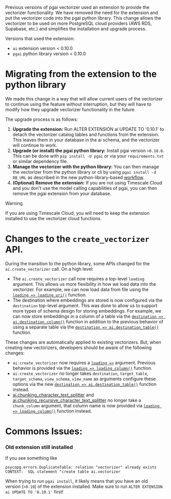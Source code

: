 Previous versions of pgai vectorizer used an extension to provide the vectorizer
functionality.  We have removed the need for the extension and put the
vectorizer code into the pgai python library. This change allows the vectorizer
to be used on more PostgreSQL cloud providers (AWS RDS, Supabase, etc.) and
simplifies the installation and upgrade process.

Versions that used the extension:
- `ai` extension version < 0.10.0
- `pgai` python library version < 0.10.0

# Migrating from the extension to the python library

We made this change in a way that will allow current users of the vectorizer to
continue using the feature without interruption, but they will have to modify how they
upgrade vectorizer functionality in the future.

The upgrade process is as follows:

1. **Upgrade the extension:** Run ALTER EXTENSION ai UPDATE TO '0.10.1' to detach the vectorizer catalog tables and functions from the extension. This leaves them in your database in the ai schema, and the vectorizer will continue to work.
2. **Upgrade (or install) the pgai python library:** Install pgai version `>0.10.0`. This can be done with `pip install -U pgai` or via your `requirements.txt` or similar dependency file.
3. **Manage the vectorizer with the python library:** You can then manage the vectorizer from the python library or cli by using `pgai install -d DB_URL` as described in the new python-library-based [workflow](/docs/vectorizer/api-reference.md#install-or-upgrade-the-database-objects-necessary-for-vectorizer).
3. **(Optional) Remove the extension:** If you are not using Timescale Cloud and you don't use the model calling capabilities of pgai, you can then remove the pgai extension from your database.

> [!WARNING]
> If you are using Timescale Cloud, you will need to keep the extension installed to use the vectorizer cloud functions.

# Changes to the `create_vectorizer` API.

During the transition to the python library, some APIs changed for the `ai.create_vectorizer` call. On a high level:
-  The `ai.create_vectorizer` call now requires a top-level `loading` argument. This allows us more flexibility in how we load data into the vectorizer. For example, we can now load data from file using the [`loading => loading_uri()`](/docs/vectorizer/api-reference.md#ailoading_uri) function.
- The destination where embeddings are stored is now configured via the `destination` top-level argument. This was done to allow us to support more types of schema design for storing embeddings. For example, we can now store embeddings in a column of a table via the [`destination => ai.destination_column()`](/docs/vectorizer/api-reference.md#aidestination_column) function in addition to the previous behavior of using a separate table via the [`destination => ai.destination_table()`](/docs/vectorizer/api-reference.md#aidestination_table) function.

These changes are automatically applied to existing vectorizers. But, when creating new vectorizers, developers should be aware of the following changes:

* `ai.create_vectorizer` now requires a [`loading =>`](https://github.com/timescale/pgai/blob/main/docs/vectorizer/api-reference.md#loading-configuration) argument. Previous behavior is provided via the [`loading => loading_column()`](https://github.com/timescale/pgai/blob/main/docs/vectorizer/api-reference.md#ailoading_column) function.
* `ai.create_vectorizer` no longer takes `destination`, `target_table`, `target_schema`, `view_schema`, `view_name` as arguments configure these options via the new [`destination => ai.destination_table()`](https://github.com/timescale/pgai/blob/main/docs/vectorizer/api-reference.md#destination-configuration) function instead.
* [ai.chunking_character_text_splitter](https://github.com/timescale/pgai/blob/main/docs/vectorizer/api-reference.md#aichunking_character_text_splitter) and [ai.chunking_recursive_character_text_splitter](https://github.com/timescale/pgai/blob/main/docs/vectorizer/api-reference.md#aichunking_recursive_character_text_splitter) no longer take a `chunk_column` argument, that column name is now provided via [`loading => loading_column()`](https://github.com/timescale/pgai/blob/main/docs/vectorizer/api-reference.md#ailoading_column) function instead.

# Commons Issues:

### Old extension still installed
If you see something like
```
psycopg.errors.DuplicateTable: relation "vectorizer" already exists
CONTEXT:  SQL statement "create table ai.vectorizer
```
When trying to run `pgai install`, it likely means that you have an old version (`<0.10`) of the extension installed.
Make sure to run `ALTER EXTENSION ai UPDATE TO '0.10.1'` first!